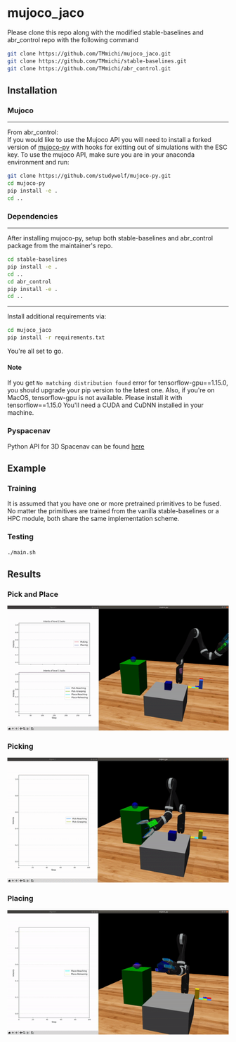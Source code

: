 # mujoco_jaco

Please clone this repo along with the modified stable-baselines and abr_control repo with the following command

```bash
git clone https://github.com/TMmichi/mujoco_jaco.git
git clone https://github.com/TMmichi/stable-baselines.git
git clone https://github.com/TMmichi/abr_control.git
```

## Installation

### Mujoco

------
From abr_control:\
If you would like to use the Mujoco API you will need to install a forked version of [mujoco-py](https://github.com/studywolf/mujoco-py/) with hooks for exitting out of simulations with the ESC key. To use the mujoco API, make sure you are in your anaconda environment and run:

```bash
git clone https://github.com/studywolf/mujoco-py.git
cd mujoco-py
pip install -e .
cd ..
```

### Dependencies
------
After installing mujoco-py, setup both stable-baselines and abr_control package from the maintainer's repo.
```bash
cd stable-baselines
pip install -e .
cd ..
cd abr_control
pip install -e .
cd ..
```

------
Install additional requirements via:

```bash
cd mujoco_jaco
pip install -r requirements.txt
```

You're all set to go.

#### Note

If you get `No matching distribution found` error for tensorflow-gpu==1.15.0, you should upgrade your pip version to the latest one.
Also, if you're on MacOS, tensorflow-gpu is not available. Please install it with tensorflow==1.15.0
You'll need a CUDA and CuDNN installed in your machine.

### Pyspacenav

Python API for 3D Spacenav can be found [here](https://github.com/mastersign/pyspacenav)

## Example

### Training

It is assumed that you have one or more pretrained primitives to be fused. No matter the primitives are trained from the vanilla stable-baselines or a HPC module, both share the same implementation scheme. 

### Testing
```bash
./main.sh
```

## Results

### Pick and Place
![pap](assets/pickAndplace.gif)

### Picking
![picking](assets/picking.gif)

### Placing
![placing](assets/placing.gif)